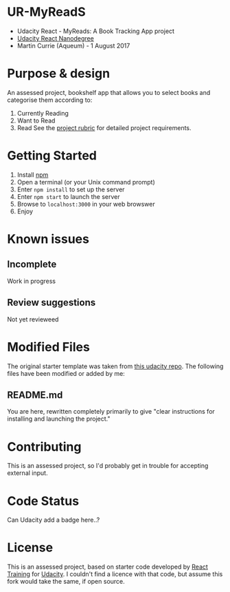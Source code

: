 # UR-MyReadS
- Udacity React - MyReads: A Book Tracking App project
- [Udacity React Nanodegree](
https://www.udacity.com/course/react-nanodegree--nd019)
- Martin Currie (Aqueum) - 1 August 2017

# Purpose & design
An assessed project, bookshelf app that allows you to select books and categorise them according to:
1. Currently Reading
2. Want to Read
3. Read
See the [project rubric](https://review.udacity.com/#!/rubrics/918/view) for detailed project requirements.

# Getting Started
1. Install [npm](https://www.npmjs.com/get-npm)
2. Open a terminal (or your Unix command prompt)
3. Enter `npm install` to set up the server
4. Enter `npm start` to launch the server
5. Browse to `localhost:3000` in your web browswer
6. Enjoy

# Known issues
## Incomplete
Work in progress

## Review suggestions
Not yet revieweed

# Modified Files
The original starter template was taken from [this udacity repo](https://github.com/udacity/reactnd-project-myreads-starter).  The following files have been modified or added by me:

## README.md
You are here, rewritten completely primarily to give "clear instructions for installing and launching the project."

# Contributing
This is an assessed project, so I'd probably get in trouble for accepting external input.

# Code Status
Can Udacity add a badge here..?

# License
This is an assessed project, based on starter code developed by [React Training](https://reacttraining.com) for [Udacity](https://www.udacity.com/).  I couldn't find a licence with that code, but assume this fork would take the same, if open source.